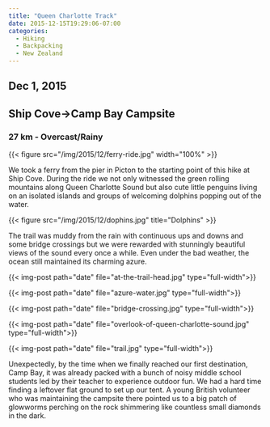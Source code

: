 ```yaml
---
title: "Queen Charlotte Track"
date: 2015-12-15T19:29:06-07:00
categories:
  - Hiking
  - Backpacking
  - New Zealand
---
```

## Dec 1, 2015
## Ship Cove->Camp Bay Campsite
### 27 km - Overcast/Rainy

{{< figure src="/img/2015/12/ferry-ride.jpg"  width="100%" >}}

<!--more-->


We took a ferry from the pier in Picton to the starting point of this hike at Ship Cove. During the ride we not only witnessed the green rolling mountains along Queen Charlotte Sound but also cute little penguins living on an isolated islands and groups of welcoming dolphins popping out of the water.

{{< figure src="/img/2015/12/dophins.jpg" title="Dolphins" >}}

The trail was muddy from  the rain with continuous ups and downs and some bridge crossings but we were rewarded with stunningly beautiful views of the sound every once a while. Even under the bad weather, the ocean still maintained its charming azure.

{{< img-post path="date" file="at-the-trail-head.jpg" type="full-width">}}

{{< img-post path="date" file="azure-water.jpg" type="full-width">}}

{{< img-post path="date" file="bridge-crossing.jpg" type="full-width">}}

{{< img-post path="date" file="overlook-of-queen-charlotte-sound.jpg" type="full-width">}}

{{< img-post path="date" file="trail.jpg" type="full-width">}}


Unexpectedly, by the time when we finally reached our first destination, Camp Bay, it was already packed with a bunch of noisy middle school students led by their teacher to experience outdoor fun. We had a hard time finding a leftover flat ground to set up our tent. A young British volunteer who was maintaining the campsite there pointed us to a big patch of glowworms perching on the rock shimmering like countless small diamonds in the dark.

